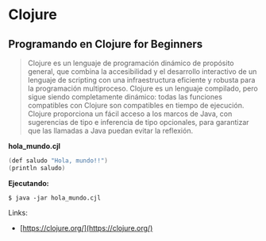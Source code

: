 # Clojure

## Programando en Clojure for Beginners

> Clojure es un lenguaje de programación dinámico de propósito general, que combina la accesibilidad y el desarrollo interactivo de un lenguaje de scripting con una infraestructura eficiente y robusta para la programación multiproceso. Clojure es un lenguaje compilado, pero sigue siendo completamente dinámico: todas las funciones compatibles con Clojure son compatibles en tiempo de ejecución. Clojure proporciona un fácil acceso a los marcos de Java, con sugerencias de tipo e inferencia de tipo opcionales, para garantizar que las llamadas a Java puedan evitar la reflexión.



**hola_mundo.cjl**
```java
(def saludo "Hola, mundo!!")
(println saludo)
```

**Ejecutando:**
```
$ java -jar hola_mundo.cjl
```


Links:
* [https://clojure.org/](https://clojure.org/)